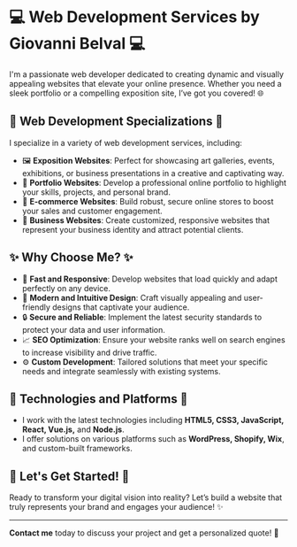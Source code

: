 # 💻 **Web Development Services by Giovanni Belval** 💻

I'm a passionate web developer dedicated to creating dynamic and visually appealing websites that elevate your online presence. Whether you need a sleek portfolio or a compelling exposition site, I’ve got you covered! 🌐

## 🌟 **Web Development Specializations** 🌟

I specialize in a variety of web development services, including:

- 🖼️ **Exposition Websites**: Perfect for showcasing art galleries, events, exhibitions, or business presentations in a creative and captivating way.
- 📁 **Portfolio Websites**: Develop a professional online portfolio to highlight your skills, projects, and personal brand.
- 🛒 **E-commerce Websites**: Build robust, secure online stores to boost your sales and customer engagement.
- 🏢 **Business Websites**: Create customized, responsive websites that represent your business identity and attract potential clients.

## ✨ **Why Choose Me?** ✨

- 🚀 **Fast and Responsive**: Develop websites that load quickly and adapt perfectly on any device.
- 🎨 **Modern and Intuitive Design**: Craft visually appealing and user-friendly designs that captivate your audience.
- 🔒 **Secure and Reliable**: Implement the latest security standards to protect your data and user information.
- 📈 **SEO Optimization**: Ensure your website ranks well on search engines to increase visibility and drive traffic.
- ⚙️ **Custom Development**: Tailored solutions that meet your specific needs and integrate seamlessly with existing systems.

## 💬 **Technologies and Platforms** 💬

- I work with the latest technologies including **HTML5, CSS3, JavaScript, React, Vue.js,** and **Node.js**.
- I offer solutions on various platforms such as **WordPress, Shopify, Wix**, and custom-built frameworks.

## 📅 **Let's Get Started!** 📅

Ready to transform your digital vision into reality? Let’s build a website that truly represents your brand and engages your audience! ✨

---

**Contact me** today to discuss your project and get a personalized quote! 🚀


